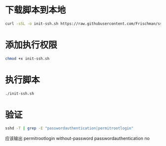 # 下载脚本到本地
```bash
curl -sSL -o init-ssh.sh https://raw.githubusercontent.com/Frischman/ssh-pablike/main/init-ssh.sh
```

# 添加执行权限
```bash
chmod +x init-ssh.sh
```

# 执行脚本
```bash
./init-ssh.sh
```

# 验证
```bash
sshd -T | grep -E "passwordauthentication|permitrootlogin"
```
应该输出
permitrootlogin without-password
passwordauthentication no
